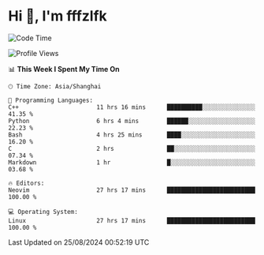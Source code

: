 # Hi 👋, I'm fffzlfk

<!--START_SECTION:waka-->
![Code Time](http://img.shields.io/badge/Code%20Time-939%20hrs%2016%20mins-blue)

![Profile Views](http://img.shields.io/badge/Profile%20Views-0-blue)

📊 **This Week I Spent My Time On** 

```text
🕑︎ Time Zone: Asia/Shanghai

💬 Programming Languages: 
C++                      11 hrs 16 mins      ██████████░░░░░░░░░░░░░░░   41.35 % 
Python                   6 hrs 4 mins        ██████░░░░░░░░░░░░░░░░░░░   22.23 % 
Bash                     4 hrs 25 mins       ████░░░░░░░░░░░░░░░░░░░░░   16.20 % 
C                        2 hrs               ██░░░░░░░░░░░░░░░░░░░░░░░   07.34 % 
Markdown                 1 hr                █░░░░░░░░░░░░░░░░░░░░░░░░   03.68 % 

🔥 Editors: 
Neovim                   27 hrs 17 mins      █████████████████████████   100.00 % 

💻 Operating System: 
Linux                    27 hrs 17 mins      █████████████████████████   100.00 % 
```


 Last Updated on 25/08/2024 00:52:19 UTC
<!--END_SECTION:waka-->
